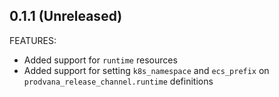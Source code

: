 ## 0.1.1 (Unreleased)

FEATURES:
- Added support for `runtime` resources
- Added support for setting `k8s_namespace` and `ecs_prefix` on `prodvana_release_channel.runtime` definitions
